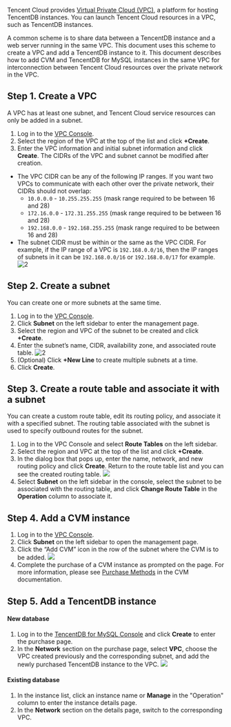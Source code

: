 Tencent Cloud provides [Virtual Private Cloud (VPC)](https://intl.cloud.tencent.com/document/product/215/535), a platform for hosting TencentDB instances. You can launch Tencent Cloud resources in a VPC, such as TencentDB instances.

A common scheme is to share data between a TencentDB instance and a web server running in the same VPC. This document uses this scheme to create a VPC and add a TencentDB instance to it.
This document describes how to add CVM and TencentDB for MySQL instances in the same VPC for interconnection between Tencent Cloud resources over the private network in the VPC.

## Step 1. Create a VPC
A VPC has at least one subnet, and Tencent Cloud service resources can only be added in a subnet.
1. Log in to the [VPC Console](https://console.cloud.tencent.com/vpc).
2. Select the region of the VPC at the top of the list and click **+Create**.
3. Enter the VPC information and initial subnet information and click **Create**. The CIDRs of the VPC and subnet cannot be modified after creation.
 - The VPC CIDR can be any of the following IP ranges. If you want two VPCs to communicate with each other over the private network, their CIDRs should not overlap:
    - `10.0.0.0` - `10.255.255.255` (mask range required to be between 16 and 28)
    - `172.16.0.0` - `172.31.255.255` (mask range required to be between 16 and 28)
    - `192.168.0.0` - `192.168.255.255` (mask range required to be between 16 and 28)
 - The subnet CIDR must be within or the same as the VPC CIDR.
 For example, if the IP range of a VPC is `192.168.0.0/16`, then the IP ranges of subnets in it can be `192.168.0.0/16` or `192.168.0.0/17` for example.  
![2](https://main.qcloudimg.com/raw/46b5e21b88d43da6f2697906bb5bfc21.png)

## Step 2. Create a subnet
You can create one or more subnets at the same time.
1. Log in to the [VPC Console](https://console.cloud.tencent.com/vpc).
2. Click **Subnet** on the left sidebar to enter the management page.
3. Select the region and VPC of the subnet to be created and click **+Create**.
4. Enter the subnet’s name, CIDR, availability zone, and associated route table.
![2](https://main.qcloudimg.com/raw/84bd6ce8469eae5d399ce96a89168299.png)
5. (Optional) Click **+New Line** to create multiple subnets at a time.
6. Click **Create**.

## Step 3. Create a route table and associate it with a subnet
You can create a custom route table, edit its routing policy, and associate it with a specified subnet. The routing table associated with the subnet is used to specify outbound routes for the subnet.
1. Log in to the VPC Console and select **Route Tables** on the left sidebar.
2. Select the region and VPC at the top of the list and click **+Create**.
3. In the dialog box that pops up, enter the name, network, and new routing policy and click **Create**. Return to the route table list and you can see the created routing table.
![](https://main.qcloudimg.com/raw/4e59f2e780b5296fe85b204bd86b8b73.png)
4. Select **Subnet** on the left sidebar in the console, select the subnet to be associated with the routing table, and click **Change Route Table** in the **Operation** column to associate it.

## Step 4. Add a CVM instance
1. Log in to the [VPC Console](https://console.cloud.tencent.com/vpc).
2. Click **Subnet** on the left sidebar to open the management page.
3. Click the “Add CVM” icon in the row of the subnet where the CVM is to be added.
![](https://main.qcloudimg.com/raw/2bafceab2bb6a5a31fe76844e19bb07e.png)
4. Complete the purchase of a CVM instance as prompted on the page. For more information, please see [Purchase Methods](https://intl.cloud.tencent.com/document/product/213/506) in the CVM documentation.

## Step 5. Add a TencentDB instance
#### New database
1. Log in to the [TencentDB for MySQL Console](https://console.cloud.tencent.com/cdb) and click **Create** to enter the purchase page.
2. In the **Network** section on the purchase page, select **VPC**, choose the VPC created previously and the corresponding subnet, and add the newly purchased TencentDB instance to the VPC.
![](https://main.qcloudimg.com/raw/c8f5065a7ceafc763163b4abe82564bf.png)

#### Existing database
1. In the instance list, click an instance name or **Manage** in the "Operation" column to enter the instance details page.
2. In the **Network** section on the details page, switch to the corresponding VPC.
